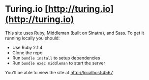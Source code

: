 # Turing.io [http://turing.io](http://turing.io)

This site uses Ruby, Middleman (built on Sinatra), and Sass. To get it running locally you should:

* Use Ruby 2.1.4
* Clone the repo
* Run `bundle install` to setup dependencies
* Run `bundle exec middleman` to start the server

You'll be able to view the site at [http://localhost:4567](http://localhost:4567)

